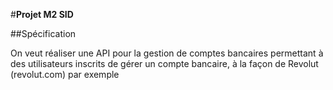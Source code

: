 #__Projet M2 SID__

##Spécification

On veut réaliser une API pour la gestion de comptes bancaires permettant à des utilisateurs
inscrits de gérer un compte bancaire, à la façon de Revolut (revolut.com) par exemple
